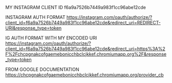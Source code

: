 MY INSTAGRAM CLIENT ID
f6a9a7526b7449a983f1cc96abe12cde



INSTAGRAM AUTH FORMAT
https://instagram.com/oauth/authorize/?client_id=f6a9a7526b7449a983f1cc96abe12cde&redirect_uri=REDIRECT-URI&response_type=token

IG AUTH FORMAT WITH MY ENCODED URI
https://instagram.com/oauth/authorize/?client_id=f6a9a7526b7449a983f1cc96abe12cde&redirect_uri=https%3A%2F%2Fchcpgnakcofgaemebonicchbclcjkkef.chromiumapp.org%2F&response_type=token




FROM GOOGLE DOCUMENTATION
https://chcpgnakcofgaemebonicchbclcjkkef.chromiumapp.org/provider_cb

